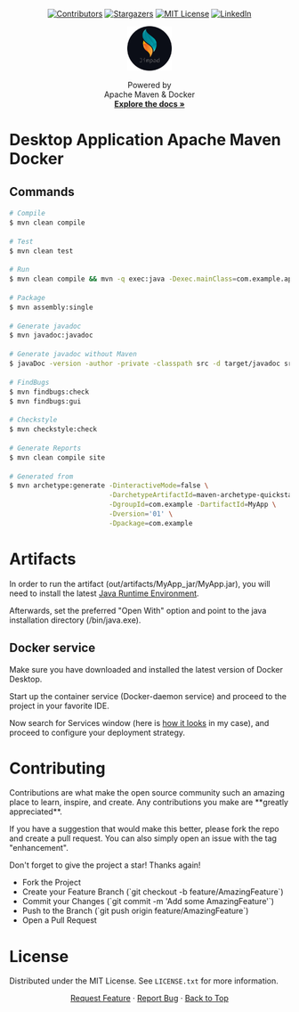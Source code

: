 <!--
    Author: Jimpad
    Date: 20/10/2022
 >

<!-- begin:ProjectShields -->
<!--
    I'm using markdown "reference style" links for readability.
    Reference links are enclosed in brackets [ ] instead of parentheses ( ).
    See the bottom of this document for the declaration of the reference variables
    for contributors-url, forks-url, etc. This is an optional, concise syntax you may use.
    https://www.markdownguide.org/basic-syntax/#reference-style-links
-->
<div align="center">
  <!-- begin:Icons-->
  
  [![Contributors][contributors-shield]][contributors-url]
  [![Stargazers][stars-shield]][stars-url]
  [![MIT License][license-shield]][license-url]
  [![LinkedIn][linkedin-shield]][linkedin-url]
  
  <!-- end:Icons-->
  
  <!-- begin:Logo -->
  <a>
    <img src="./src/media/assets/logo.svg" alt="Logo" width="80" height="80">
  </a>
  <!-- end:Logo >
  
  <!-- begin:ShortDescription -->
  <p align="center">
    Powered by   
    <br>
    Apache Maven & Docker
    <br>
    <a href="https://github.com/Jimpad/desktop-app-apache-maven-docker"><strong>Explore the docs »</strong></a>
  </p>
  <!-- end:ShortDescription -->
</div>
<!-- end:ProjectShields -->

# Desktop Application Apache Maven Docker

## Commands
```bash
# Compile
$ mvn clean compile

# Test
$ mvn clean test

# Run
$ mvn clean compile && mvn -q exec:java -Dexec.mainClass=com.example.app.AppDriver -Djava.util.logging.config.file=src/main/resources/logging.properties

# Package
$ mvn assembly:single

# Generate javadoc
$ mvn javadoc:javadoc

# Generate javadoc without Maven
$ javaDoc -version -author -private -classpath src -d target/javadoc src/main/java/com/example/**/*.java

# FindBugs
$ mvn findbugs:check
$ mvn findbugs:gui

# Checkstyle
$ mvn checkstyle:check

# Generate Reports
$ mvn clean compile site

# Generated from
$ mvn archetype:generate -DinteractiveMode=false \
                         -DarchetypeArtifactId=maven-archetype-quickstart \
                         -DgroupId=com.example -DartifactId=MyApp \
                         -Dversion='01' \
                         -Dpackage=com.example
```

# Artifacts

In order to run the artifact (out/artifacts/MyApp_jar/MyApp.jar), you will need to install the latest [Java Runtime Environment](https://www.java.com/en/download/).

Afterwards, set the preferred "Open With" option and point to the java installation directory (/bin/java.exe).

## Docker service

Make sure you have downloaded and installed the latest version of Docker Desktop.

Start up the container service (Docker-daemon service) and proceed to the project in your favorite IDE.

Now search for Services window (here is [how it looks](https://ibb.co/McMn08N) in my case), and proceed to configure your deployment strategy.

<!-- begin:Contributing -->
# Contributing

<p>Contributions are what make the open source community such an amazing place to learn, inspire, and create. Any contributions you make are **greatly appreciated**.</p>

<p>If you have a suggestion that would make this better, please fork the repo and create a pull request. You can also simply open an issue with the tag "enhancement".</p>
<p>Don't forget to give the project a star! Thanks again!</p>
<ul align="left">
  <li>
  Fork the Project
  </li>
  <li>
  Create your Feature Branch (`git checkout -b feature/AmazingFeature`)
  </li>
  <li>
  Commit your Changes (`git commit -m 'Add some AmazingFeature'`)
  </li>
  <li>
  Push to the Branch (`git push origin feature/AmazingFeature`)
  </li>
  <li>
  Open a Pull Request
  </li>
</ul>
<!-- end:Contributing-->

<!-- begin:License -->
# License

Distributed under the MIT License. See `LICENSE.txt` for more information.
<!-- end:License -->

<!-- begin:Footer -->
<div align="center">
    <a href="https://github.com/Jimpad/desktop-app-apache-maven-docker/issues">Request Feature</a>
    ·
    <a href="https://github.com/Jimpad/desktop-app-apache-maven-docker/issues">Report Bug</a>
    ·
    <a href="#readme-top">Back to Top</a>
</div>
<!-- end:Footer-->

<!-- MARKDOWN LINKS & IMAGES -->
<!-- https://www.markdownguide.org/basic-syntax/#reference-style-links -->

[contributors-shield]: https://img.shields.io/github/contributors/Jimpad/desktop-app-apache-maven-docker.svg?style=for-the-badge
[contributors-url]: https://github.com/Jimpad/desktop-app-apache-maven-docker/graphs/contributors
[forks-shield]: https://img.shields.io/github/forks/Jimpad/desktop-app-apache-maven-docker.svg?style=for-the-badge
[forks-url]: https://github.com/Jimpad/desktop-app-apache-maven-docker/network/members
[stars-shield]: https://img.shields.io/github/stars/Jimpad/desktop-app-apache-maven-docker.svg?style=for-the-badge
[stars-url]: https://github.com/Jimpad/desktop-app-apache-maven-docker/stargazers
[issues-shield]: https://img.shields.io/github/issues/Jimpad/desktop-app-apache-maven-docker.svg?style=for-the-badge
[issues-url]: https://github.com/Jimpad/desktop-app-apache-maven-docker/issues
[license-shield]: https://img.shields.io/github/license/Jimpad/desktop-app-apache-maven-docker.svg?style=for-the-badge
[license-url]: https://github.com/Jimpad/desktop-app-apache-maven-docker/blob/master/LICENSE.txt
[linkedin-shield]: https://img.shields.io/badge/-LinkedIn-black.svg?style=for-the-badge&logo=linkedin&colorB=555
[linkedin-url]: https://linkedin.com/in/Jimpad
